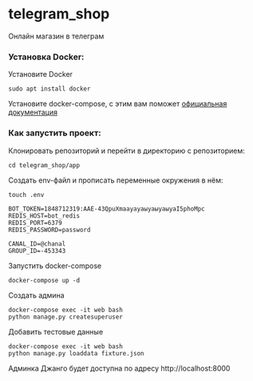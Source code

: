 # telegram_shop
Онлайн магазин в телеграм

### Установка Docker:

Установите Docker
```
sudo apt install docker
```

Установите docker-compose, с этим вам поможет [официальная документация](https://docs.docker.com/compose/install/)

### Как запустить проект:

Клонировать репозиторий и перейти в директорию с репозиторием:
```
cd telegram_shop/app
```

Создать env-файл и прописать переменные окружения в нём:

```
touch .env
```
```
BOT_TOKEN=1848712319:AAE-43QpuXmаауауаыуаыуаыуаI5phoMpc
REDIS_HOST=bot_redis
REDIS_PORT=6379
REDIS_PASSWORD=password

CANAL_ID=@chanal
GROUP_ID=-453343

```

Запустить docker-compose
```
docker-compose up -d
```

Создать админа
```
docker-compose exec -it web bash
python manage.py createsuperuser
```

Добавить тестовые данные
```
docker-compose exec -it web bash
python manage.py loaddata fixture.json
```

Админка Джанго будет доступна по адресу http://localhost:8000
